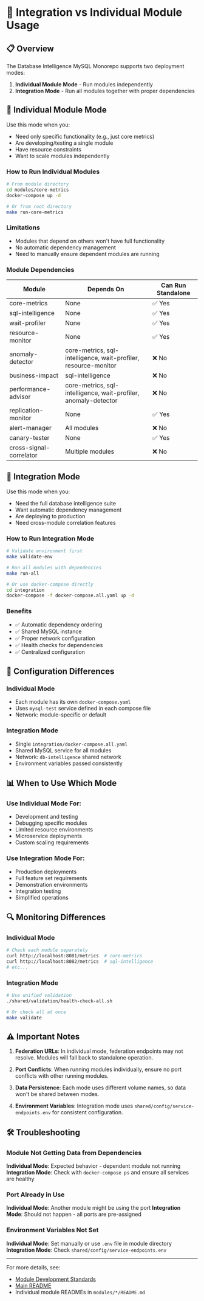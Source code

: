# 🔄 Integration vs Individual Module Usage

## 📋 Overview

The Database Intelligence MySQL Monorepo supports two deployment modes:
1. **Individual Module Mode** - Run modules independently
2. **Integration Mode** - Run all modules together with proper dependencies

## 🏃 **Individual Module Mode**

Use this mode when you:
- Need only specific functionality (e.g., just core metrics)
- Are developing/testing a single module
- Have resource constraints
- Want to scale modules independently

### **How to Run Individual Modules**

```bash
# From module directory
cd modules/core-metrics
docker-compose up -d

# Or from root directory
make run-core-metrics
```

### **Limitations**
- Modules that depend on others won't have full functionality
- No automatic dependency management
- Need to manually ensure dependent modules are running

### **Module Dependencies**

| Module | Depends On | Can Run Standalone |
|--------|------------|-------------------|
| core-metrics | None | ✅ Yes |
| sql-intelligence | None | ✅ Yes |
| wait-profiler | None | ✅ Yes |
| resource-monitor | None | ✅ Yes |
| anomaly-detector | core-metrics, sql-intelligence, wait-profiler, resource-monitor | ❌ No |
| business-impact | sql-intelligence | ❌ No |
| performance-advisor | core-metrics, sql-intelligence, wait-profiler, anomaly-detector | ❌ No |
| replication-monitor | None | ✅ Yes |
| alert-manager | All modules | ❌ No |
| canary-tester | None | ✅ Yes |
| cross-signal-correlator | Multiple modules | ❌ No |

## 🚀 **Integration Mode**

Use this mode when you:
- Need the full database intelligence suite
- Want automatic dependency management
- Are deploying to production
- Need cross-module correlation features

### **How to Run Integration Mode**

```bash
# Validate environment first
make validate-env

# Run all modules with dependencies
make run-all

# Or use docker-compose directly
cd integration
docker-compose -f docker-compose.all.yaml up -d
```

### **Benefits**
- ✅ Automatic dependency ordering
- ✅ Shared MySQL instance
- ✅ Proper network configuration
- ✅ Health checks for dependencies
- ✅ Centralized configuration

## 🔧 **Configuration Differences**

### **Individual Mode**
- Each module has its own `docker-compose.yaml`
- Uses `mysql-test` service defined in each compose file
- Network: module-specific or default

### **Integration Mode**
- Single `integration/docker-compose.all.yaml`
- Shared MySQL service for all modules
- Network: `db-intelligence` shared network
- Environment variables passed consistently

## 📊 **When to Use Which Mode**

### **Use Individual Mode For:**
- Development and testing
- Debugging specific modules
- Limited resource environments
- Microservice deployments
- Custom scaling requirements

### **Use Integration Mode For:**
- Production deployments
- Full feature set requirements
- Demonstration environments
- Integration testing
- Simplified operations

## 🔍 **Monitoring Differences**

### **Individual Mode**
```bash
# Check each module separately
curl http://localhost:8081/metrics  # core-metrics
curl http://localhost:8082/metrics  # sql-intelligence
# etc...
```

### **Integration Mode**
```bash
# Use unified validation
./shared/validation/health-check-all.sh

# Or check all at once
make validate
```

## ⚠️ **Important Notes**

1. **Federation URLs**: In individual mode, federation endpoints may not resolve. Modules will fall back to standalone operation.

2. **Port Conflicts**: When running modules individually, ensure no port conflicts with other running modules.

3. **Data Persistence**: Each mode uses different volume names, so data won't be shared between modes.

4. **Environment Variables**: Integration mode uses `shared/config/service-endpoints.env` for consistent configuration.

## 🛠️ **Troubleshooting**

### **Module Not Getting Data from Dependencies**

**Individual Mode**: Expected behavior - dependent module not running
**Integration Mode**: Check with `docker-compose ps` and ensure all services are healthy

### **Port Already in Use**

**Individual Mode**: Another module might be using the port
**Integration Mode**: Should not happen - all ports are pre-assigned

### **Environment Variables Not Set**

**Individual Mode**: Set manually or use `.env` file in module directory
**Integration Mode**: Check `shared/config/service-endpoints.env`

---

For more details, see:
- [Module Development Standards](MODULE-DEVELOPMENT.md)
- [Main README](../README.md)
- Individual module READMEs in `modules/*/README.md`